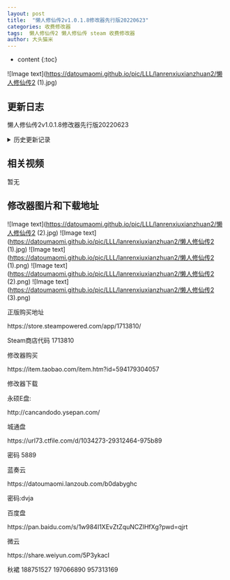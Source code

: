 ```yaml
---
layout: post
title:  "懒人修仙传2v1.0.1.8修改器先行版20220623"
categories: 收费修改器
tags:  懒人修仙传2 懒人修仙传 steam 收费修改器
author: 大头猫米
---
```


* content
{:toc}

![Image text](https://datoumaomi.github.io/pic/LLL/lanrenxiuxianzhuan2/懒人修仙传2 (1).jpg)





##  更新日志

懒人修仙传2v1.0.1.8修改器先行版20220623





<details>
<summary>历史更新记录</summary>







</details>

## 相关视频
暂无

## 修改器图片和下载地址

![Image text](https://datoumaomi.github.io/pic/LLL/lanrenxiuxianzhuan2/懒人修仙传2 (2).jpg)
![Image text](https://datoumaomi.github.io/pic/LLL/lanrenxiuxianzhuan2/懒人修仙传2 (1).jpg)
![Image text](https://datoumaomi.github.io/pic/LLL/lanrenxiuxianzhuan2/懒人修仙传2 (1).png)
![Image text](https://datoumaomi.github.io/pic/LLL/lanrenxiuxianzhuan2/懒人修仙传2 (2).png)
![Image text](https://datoumaomi.github.io/pic/LLL/lanrenxiuxianzhuan2/懒人修仙传2 (3).png)










正版购买地址
<p></p>
https://store.steampowered.com/app/1713810/
<p></p>
Steam商店代码 1713810
<p></p>
修改器购买
<p></p>
https://item.taobao.com/item.htm?id=594179304057
<p></p>
修改器下载
<p></p>
永硕E盘:
<p></p>
http://cancandodo.ysepan.com/
<p></p>
<p></p>
城通盘
<p></p>
https://url73.ctfile.com/d/1034273-29312464-975b89
<p></p>
密码 5889
<p></p>
<p></p>
蓝奏云
<p></p>
https://datoumaomi.lanzoub.com/b0dabyghc
<p></p>
密码:dvja
<p></p>
<p></p>
百度盘
<p></p>
https://pan.baidu.com/s/1w984I1XEvZtZquNCZlHfXg?pwd=qjrt
<p></p>
<p></p>
微云
<p></p>
https://share.weiyun.com/5P3ykacI
<p></p>

<p>秋裙 188751527 197066890 957313169</p>
